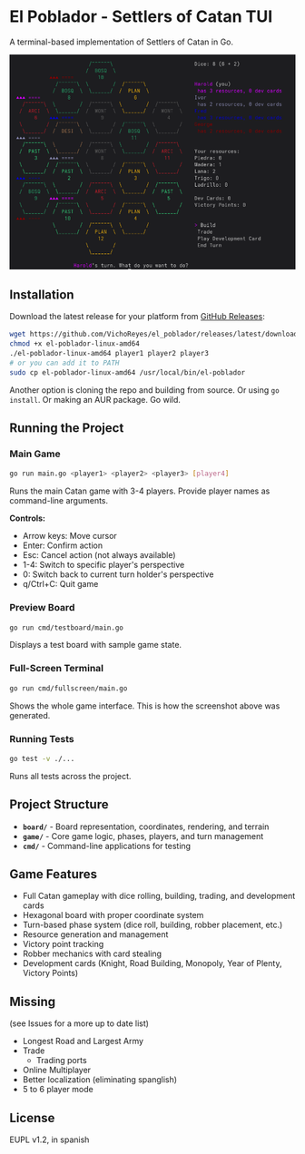 # El Poblador - Settlers of Catan TUI

A terminal-based implementation of Settlers of Catan in Go.

![game screenshot](screenshot.png)

## Installation

Download the latest release for your platform from [GitHub Releases](https://github.com/VichoReyes/el_poblador/releases):

```bash
wget https://github.com/VichoReyes/el_poblador/releases/latest/download/el-poblador-linux-amd64
chmod +x el-poblador-linux-amd64
./el-poblador-linux-amd64 player1 player2 player3
# or you can add it to PATH
sudo cp el-poblador-linux-amd64 /usr/local/bin/el-poblador
```

Another option is cloning the repo and building from source. Or using `go install`. Or making an AUR package. Go wild.

## Running the Project

### Main Game

```bash
go run main.go <player1> <player2> <player3> [player4]
```

Runs the main Catan game with 3-4 players. Provide player names as command-line arguments.

**Controls:**
- Arrow keys: Move cursor
- Enter: Confirm action
- Esc: Cancel action (not always available)
- 1-4: Switch to specific player's perspective
- 0: Switch back to current turn holder's perspective
- q/Ctrl+C: Quit game

### Preview Board
```bash
go run cmd/testboard/main.go
```
Displays a test board with sample game state.

### Full-Screen Terminal
```bash
go run cmd/fullscreen/main.go
```
Shows the whole game interface. This is how the screenshot above was generated.

### Running Tests
```bash
go test -v ./...
```

Runs all tests across the project.

## Project Structure

- **`board/`** - Board representation, coordinates, rendering, and terrain
- **`game/`** - Core game logic, phases, players, and turn management
- **`cmd/`** - Command-line applications for testing

## Game Features

- Full Catan gameplay with dice rolling, building, trading, and development cards
- Hexagonal board with proper coordinate system
- Turn-based phase system (dice roll, building, robber placement, etc.)
- Resource generation and management
- Victory point tracking
- Robber mechanics with card stealing
- Development cards (Knight, Road Building, Monopoly, Year of Plenty, Victory Points)

## Missing

(see Issues for a more up to date list)

- Longest Road and Largest Army
- Trade
  - Trading ports
- Online Multiplayer
- Better localization (eliminating spanglish)
- 5 to 6 player mode

## License

EUPL v1.2, in spanish